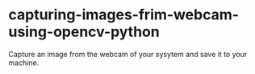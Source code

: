 # capturing-images-frim-webcam-using-opencv-python
Capture an image from the webcam of your sysytem and save it to your machine.
